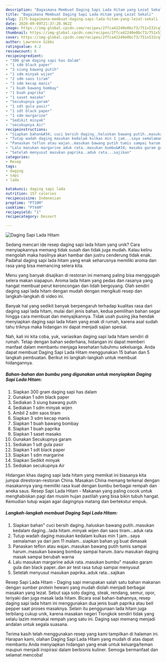 ```yaml
---
description: "Bagaimana Membuat Daging Sapi Lada Hitam yang Lezat Sekali"
title: "Bagaimana Membuat Daging Sapi Lada Hitam yang Lezat Sekali"
slug: 2175-bagaimana-membuat-daging-sapi-lada-hitam-yang-lezat-sekali
date: 2020-09-09T21:37:20.962Z
image: https://img-global.cpcdn.com/recipes/2ffca42240e0bc73/751x532cq70/daging-sapi-lada-hitam-foto-resep-utama.jpg
thumbnail: https://img-global.cpcdn.com/recipes/2ffca42240e0bc73/751x532cq70/daging-sapi-lada-hitam-foto-resep-utama.jpg
cover: https://img-global.cpcdn.com/recipes/2ffca42240e0bc73/751x532cq70/daging-sapi-lada-hitam-foto-resep-utama.jpg
author: Lawrence Gibbs
ratingvalue: 4.2
reviewcount: 6
recipeingredient:
- "300 gram daging sapi has dalam"
- "1 sdm black paper"
- "3 siung bawang putih"
- "1 sdm minyak wijen"
- "2 sdm saos tiram"
- "3 sdm kecap manis"
- "1 buah bawang bombay"
- "1 buah paprika"
- "1 saset masako"
- "Secukupnya garam"
- "1 sdt gula pasir"
- "1 sdt black paper"
- "1 sdm margarine"
- "Sedikit minyak"
- "secukupnya Air"
recipeinstructions:
- "Siapkan bahan&#34; cuci bersih daging..haluskan bawang putih..masukan kedalam daging...lada hitam..minyak wijen dan saos tiram...aduk rata"
- "Tutup wadah daging masukan kedalam kulkas min 1 jam...saya semalaman ya dari jam 11 malam...siapkan bahan yg buat dimasak"
- "Panaskan teflon atau wajan..masukan bawang putih tumis sampai harum..masukan bawang bombay sampai harum..baru masukan daging masak sampai berubah warna"
- "Lalu masukan margarine aduk rata..masukan bumbu&#34; masako garam gula dan black paper..dan air test rasa tutup sampai menyusut"
- "Setelah menyusut masukan paprika..aduk rata...sajikan"
categories:
- Resep
tags:
- daging
- sapi
- lada

katakunci: daging sapi lada 
nutrition: 157 calories
recipecuisine: Indonesian
preptime: "PT10M"
cooktime: "PT44M"
recipeyield: "1"
recipecategory: Dessert

---
```



![Daging Sapi Lada Hitam](https://img-global.cpcdn.com/recipes/2ffca42240e0bc73/751x532cq70/daging-sapi-lada-hitam-foto-resep-utama.jpg)

Sedang mencari ide resep daging sapi lada hitam yang unik? Cara menyiapkannya memang tidak susah dan tidak juga mudah. Kalau keliru mengolah maka hasilnya akan hambar dan justru cenderung tidak enak. Padahal daging sapi lada hitam yang enak seharusnya memiliki aroma dan rasa yang bisa memancing selera kita.

Menu yang banyak disajikan di restoran ini memang paling bisa menggugah selera makan siapapun. Aroma lada hitam yang pedas dan rasanya yang hangat membuat perut keroncongan dan lidah bergoyang. Olah sendiri daging sapi lada hitam dengan mudah dengan mengikuti resep dan langkah-langkah di video ini.

Banyak hal yang sedikit banyak berpengaruh terhadap kualitas rasa dari daging sapi lada hitam, mulai dari jenis bahan, kedua pemilihan bahan segar hingga cara membuat dan menyajikannya. Tidak usah pusing jika hendak menyiapkan daging sapi lada hitam yang enak di rumah, karena asal sudah tahu triknya maka hidangan ini dapat menjadi sajian spesial.


Nah, kali ini kita coba, yuk, variasikan daging sapi lada hitam sendiri di rumah. Tetap dengan bahan sederhana, hidangan ini dapat memberi manfaat dalam membantu menjaga kesehatan tubuhmu sekeluarga. Anda dapat membuat Daging Sapi Lada Hitam menggunakan 15 bahan dan 5 langkah pembuatan. Berikut ini langkah-langkah untuk membuat hidangannya.

<!--inarticleads1-->

##### Bahan-bahan dan bumbu yang digunakan untuk menyiapkan Daging Sapi Lada Hitam:

1. Siapkan 300 gram daging sapi has dalam
1. Gunakan 1 sdm black paper
1. Sediakan 3 siung bawang putih
1. Sediakan 1 sdm minyak wijen
1. Ambil 2 sdm saos tiram
1. Siapkan 3 sdm kecap manis
1. Siapkan 1 buah bawang bombay
1. Siapkan 1 buah paprika
1. Siapkan 1 saset masako
1. Gunakan Secukupnya garam
1. Sediakan 1 sdt gula pasir
1. Siapkan 1 sdt black paper
1. Siapkan 1 sdm margarine
1. Siapkan Sedikit minyak
1. Sediakan secukupnya Air


Hidangan khas daging sapi lada hitam yang memikat ini biasanya kita jumpai direstoran-restoran China. Masakan China memang terkenal dengan masakannya yang memiliki rasa kuat dengan bumbu berbagai rempah dan aneka saus. Resep Sapi Lada Hitam - Makanan yang paling cocok untuk menghabiskan pagi dan musim hujan pastilah yang bisa bikin tubuh hangat. Kemudian tutup wajan agar dagingnya matang dan bertekstur empuk. 

<!--inarticleads2-->

##### Langkah-langkah membuat Daging Sapi Lada Hitam:

1. Siapkan bahan&#34; cuci bersih daging..haluskan bawang putih..masukan kedalam daging...lada hitam..minyak wijen dan saos tiram...aduk rata
1. Tutup wadah daging masukan kedalam kulkas min 1 jam...saya semalaman ya dari jam 11 malam...siapkan bahan yg buat dimasak
1. Panaskan teflon atau wajan..masukan bawang putih tumis sampai harum..masukan bawang bombay sampai harum..baru masukan daging masak sampai berubah warna
1. Lalu masukan margarine aduk rata..masukan bumbu&#34; masako garam gula dan black paper..dan air test rasa tutup sampai menyusut
1. Setelah menyusut masukan paprika..aduk rata...sajikan


Resep Sapi Lada Hitam - Daging sapi merupakan salah satu bahan makanan dengan sumber protein hewani yang mudah diolah menjadi berbagai masakan yang lezat. Sebut saja soto daging, steak, rendang, semur, opor, teriyaki dan juga masak lada hitam. Bicara soal bahan-bahannya, resep daging sapi lada hitam ini menggunakan dua jenis buah paprika atau bell pepper saat proses masaknya. Selain itu penggunaan lada hitam juga terbilang cukup unik, karena masakan negeri Tiongkok sendiri tidak yang selalu lazim memakai rempah yang satu ini. Daging sapi memang menjadi andalan untuk segala suasana. 

Terima kasih telah menggunakan resep yang kami tampilkan di halaman ini. Harapan kami, olahan Daging Sapi Lada Hitam yang mudah di atas dapat membantu Anda menyiapkan hidangan yang enak untuk keluarga/teman maupun menjadi inspirasi dalam berbisnis kuliner. Semoga bermanfaat dan selamat mencoba!
